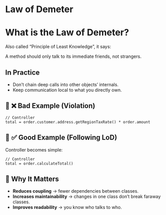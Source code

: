 # Law of Demeter

# What is the Law of Demeter?

Also called “Principle of Least Knowledge”, it says:

A method should only talk to its immediate friends, not strangers.

## In Practice

- Don’t chain deep calls into other objects’ internals.
- Keep communication local to what you directly own.

## 🔹 ❌ Bad Example (Violation)

```
// Controller
total = order.customer.address.getRegionTaxRate() * order.amount
```

## 🔹 ✅ Good Example (Following LoD)

Controller becomes simple:

```
// Controller
total = order.calculateTotal()
```

## 🔹 Why It Matters

- **Reduces coupling** → fewer dependencies between classes.
- **Increases maintainability** → changes in one class don’t break faraway classes.
- **Improves readability** → you know who talks to who.
